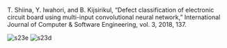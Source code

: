 T. Shiina, Y. Iwahori, and B. Kijsirikul, “Defect classification of electronic circuit board using multi-input convolutional neural network,” International Journal of Computer & Software Engineering, vol. 3, 2018, 137.

![s23e](https://user-images.githubusercontent.com/124348594/220331237-4d088420-8ac4-46ca-928e-806e064e1466.png)
![s23d](https://user-images.githubusercontent.com/124348594/220331244-0d191110-c5fa-4b98-a2ee-6c1364dacb47.png)
